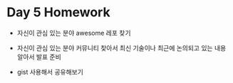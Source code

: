# Day 5 Homework 

- 자신이 관심 있는 분야 awesome 레포 찾기 

- 자신이 관심 있는 분야 커뮤니티 찾아서 최신 기술이나 최근에 논의되고 있는 내용 알아서 발표 준비 

- gist 사용해서 공유해보기 
